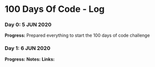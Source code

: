 # 100 Days Of Code - Log

### Day 0: 5 JUN 2020
**Progress:** Prepared everything to start the 100 days of code challenge

### Day 1: 6 JUN 2020
**Progress:**
**Notes:**
**Links:**
